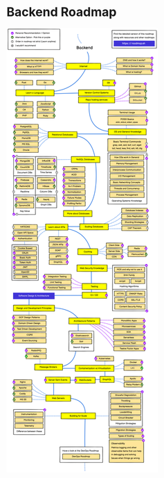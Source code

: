 # Backend Roadmap

![Roadmap](https://github.com/burak-yldrm/learning-backend/blob/main/doc/backend.png)